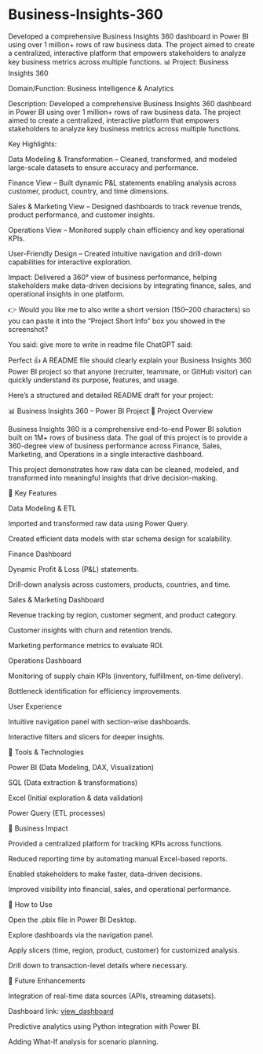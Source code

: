 # Business-Insights-360
Developed a comprehensive Business Insights 360 dashboard in Power BI using over 1 million+ rows of raw business data. The project aimed to create a centralized, interactive platform that empowers stakeholders to analyze key business metrics across multiple functions.
📊 Project: Business Insights 360

Domain/Function: Business Intelligence & Analytics

Description:
Developed a comprehensive Business Insights 360 dashboard in Power BI using over 1 million+ rows of raw business data. The project aimed to create a centralized, interactive platform that empowers stakeholders to analyze key business metrics across multiple functions.

Key Highlights:

Data Modeling & Transformation – Cleaned, transformed, and modeled large-scale datasets to ensure accuracy and performance.

Finance View – Built dynamic P&L statements enabling analysis across customer, product, country, and time dimensions.

Sales & Marketing View – Designed dashboards to track revenue trends, product performance, and customer insights.

Operations View – Monitored supply chain efficiency and key operational KPIs.

User-Friendly Design – Created intuitive navigation and drill-down capabilities for interactive exploration.

Impact:
Delivered a 360° view of business performance, helping stakeholders make data-driven decisions by integrating finance, sales, and operational insights in one platform.

👉 Would you like me to also write a short version (150–200 characters) so you can paste it into the “Project Short Info” box you showed in the screenshot?

You said:
give more to write in  readme file
ChatGPT said:

Perfect 👍 A README file should clearly explain your Business Insights 360 Power BI project so that anyone (recruiter, teammate, or GitHub visitor) can quickly understand its purpose, features, and usage.

Here’s a structured and detailed README draft for your project:

📊 Business Insights 360 – Power BI Project
🔹 Project Overview

Business Insights 360 is a comprehensive end-to-end Power BI solution built on 1M+ rows of business data. The goal of this project is to provide a 360-degree view of business performance across Finance, Sales, Marketing, and Operations in a single interactive dashboard.

This project demonstrates how raw data can be cleaned, modeled, and transformed into meaningful insights that drive decision-making.

🔹 Key Features

Data Modeling & ETL

Imported and transformed raw data using Power Query.

Created efficient data models with star schema design for scalability.

Finance Dashboard

Dynamic Profit & Loss (P&L) statements.

Drill-down analysis across customers, products, countries, and time.

Sales & Marketing Dashboard

Revenue tracking by region, customer segment, and product category.

Customer insights with churn and retention trends.

Marketing performance metrics to evaluate ROI.

Operations Dashboard

Monitoring of supply chain KPIs (inventory, fulfillment, on-time delivery).

Bottleneck identification for efficiency improvements.

User Experience

Intuitive navigation panel with section-wise dashboards.

Interactive filters and slicers for deeper insights.

🔹 Tools & Technologies

Power BI (Data Modeling, DAX, Visualization)

SQL (Data extraction & transformations)

Excel (Initial exploration & data validation)

Power Query (ETL processes)

🔹 Business Impact

Provided a centralized platform for tracking KPIs across functions.

Reduced reporting time by automating manual Excel-based reports.

Enabled stakeholders to make faster, data-driven decisions.

Improved visibility into financial, sales, and operational performance.

🔹 How to Use

Open the .pbix file in Power BI Desktop.

Explore dashboards via the navigation panel.

Apply slicers (time, region, product, customer) for customized analysis.

Drill down to transaction-level details where necessary.

🔹 Future Enhancements

Integration of real-time data sources (APIs, streaming datasets).

Dashboard link: [view_dashboard](https://app.powerbi.com/view?r=eyJrIjoiMWQ0YzZiOTctNGU4OS00ZjRlLWFmM2YtMGJiZjMwYjE3Zjg5IiwidCI6ImM2ZTU0OWIzLTVmNDUtNDAzMi1hYWU5LWQ0MjQ0ZGM1YjJjNCJ9)


Predictive analytics using Python integration with Power BI.

Adding What-If analysis for scenario planning.
